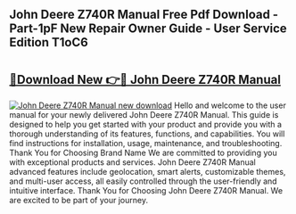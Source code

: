 ## John Deere Z740R Manual Free Pdf Download - Part-1pF New Repair Owner Guide - User Service Edition T1oC6

# <h2><a href="http://bc95234.oget.top/?id=John+Deere+Z740R+Manual">🔗Download New 👉🔴 John Deere Z740R Manual</a></h2>

[![John Deere Z740R Manual new download](https://i.imgur.com/5g1atiW.png)](http://bc95234.oget.top/?id=John+Deere+Z740R+Manual)
Hello and welcome to the user manual for your newly delivered John Deere Z740R Manual. This guide is designed to help you get started with your product and provide you with a thorough understanding of its features, functions, and capabilities. You will find instructions for installation, usage, maintenance, and troubleshooting. Thank You for Choosing Brand Name We are committed to providing you with exceptional products and services. John Deere Z740R Manual advanced features include geolocation, smart alerts, customizable themes, and multi-user access, all easily controlled through the user-friendly and intuitive interface. Thank You for Choosing John Deere Z740R Manual. We are excited to be part of your journey.

